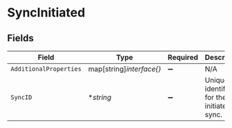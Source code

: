 # SyncInitiated


## Fields

| Field                                     | Type                                      | Required                                  | Description                               |
| ----------------------------------------- | ----------------------------------------- | ----------------------------------------- | ----------------------------------------- |
| `AdditionalProperties`                    | map[string]*interface{}*                  | :heavy_minus_sign:                        | N/A                                       |
| `SyncID`                                  | **string*                                 | :heavy_minus_sign:                        | Unique identifier for the initiated sync. |